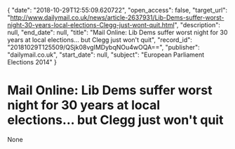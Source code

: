 {
  "date": "2018-10-29T12:55:09.620722", 
  "open_access": false, 
  "target_url": "http://www.dailymail.co.uk/news/article-2637931/Lib-Dems-suffer-worst-night-30-years-local-elections-Clegg-just-wont-quit.html", 
  "description": null, 
  "end_date": null, 
  "title": "Mail Online: Lib Dems suffer worst night for 30 years at local elections... but Clegg just won't quit", 
  "record_id": "20181029T125509/QSjk08vgIMDybqNOu4wOQA==", 
  "publisher": "dailymail.co.uk", 
  "start_date": null, 
  "subject": "European Parliament Elections 2014"
}

# Mail Online: Lib Dems suffer worst night for 30 years at local elections... but Clegg just won't quit

None